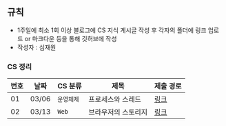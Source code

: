 
## 규칙
- 1주일에 최소 1회 이상 블로그에 CS 지식 게시글 작성 후 각자의 폴더에 링크 업로드 or 마크다운 등을 통해 깃허브에 작성
- 작성자 : 심재원

### CS 정리
| 번호 | 날짜 |CS 분류| 제목 |제출 경로|
|----|-------|------------------------|---------------|----|
| 01 | 03/06 |`운영체제`|프로세스와 스레드| [링크](https://appletail.tistory.com/129)|
| 02 | 03/13 |`Web`|브라우저의 스토리지| [링크](https://appletail.tistory.com/130)|
